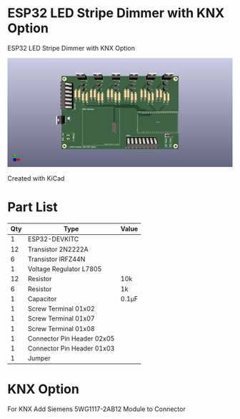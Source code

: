 # ESP32 LED Stripe Dimmer with KNX Option
ESP32 LED Stripe Dimmer with KNX Option

![PCB Image](https://github.com/stefankubis/ESP32-LED-Stripe-Dimmer-with-KNX-Option/raw/main/dimmer.png)

Created with KiCad

# Part List

| Qty | Type | Value |
| --- | ---- | ----- |
| 1 | ESP32-DEVKITC ||
12|Transistor 2N2222A||
|6|Transistor IRFZ44N||
|1|Voltage Regulator L7805||
|12|Resistor|10k|
|6|Resistor|1k|
|1|Capacitor|0.1μF|
|1|Screw Terminal 01x02||
|1|Screw Terminal 01x07||
|1|Screw Terminal 01x08||
|1|Connector Pin Header 02x05||
|1|Connector Pin Header 01x03||
|1|Jumper||

# KNX Option
For KNX Add Siemens 5WG1117-2AB12 Module to Connector
